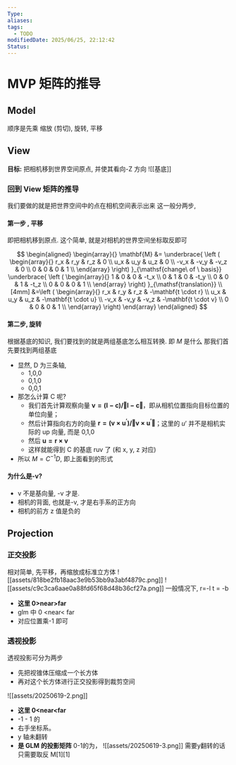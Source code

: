 ```yaml
---
Type: 
aliases: 
tags:
  - TODO
modifiedDate: 2025/06/25, 22:12:42
Status:
---
```


# MVP 矩阵的推导

## Model

顺序是先乘 缩放 (剪切), 旋转, 平移

## View

**目标:** 把相机移到世界空间原点, 并使其看向-Z 方向
![[基底]]

### 回到 View 矩阵的推导

我们要做的就是把世界空间中的点在相机空间表示出来
这一般分两步, 

#### 第一步 , 平移

即把相机移到原点. 这个简单, 就是对相机的世界空间坐标取反即可

$$
\begin{aligned} \begin{array}{} \mathbf{M} &= \underbrace{ \left ( \begin{array}{} r_x & r_y & r_z & 0 \\ u_x & u_y & u_z & 0 \\ -v_x & -v_y & -v_z & 0 \\ 0 & 0 & 0 & 1 \\ \end{array} \right) }_{\mathsf{change\ of \ basis}} \underbrace{ \left ( \begin{array}{} 1 & 0 & 0 & -t_x \\ 0 & 1 & 0 & -t_y \\ 0 & 0 & 1 & -t_z \\ 0 & 0 & 0 & 1 \\ \end{array} \right) }_{\mathsf{translation}} \\[4mm] &=\left ( \begin{array}{} r_x & r_y & r_z & -\mathbf{t \cdot r} \\ u_x & u_y & u_z & -\mathbf{t \cdot u} \\ -v_x & -v_y & -v_z & -\mathbf{t \cdot v} \\ 0 & 0 & 0 & 1 \\ \end{array} \right) \end{array} \end{aligned}
$$

#### 第二步, 旋转

根据基底的知识, 我们要找到的就是两组基底怎么相互转换. 即 $M$ 是什么
那我们首先要找到两组基底
- 显然, D 为三条轴, 
    - 1,0,0
    - 0,1,0
    - 0,0,1 
- 那怎么计算 C 呢?
    - 我们首先计算观察向量 $\mathbf{v = (l-c) / \Vert l-c \Vert}$，即从相机位置指向目标位置的单位向量；
    - 然后计算指向右方的向量 $\mathbf{r = (v \times u^{\prime}) / \Vert v \times u^{\prime} \Vert}$；这里的 $u'$ 并不是相机实际的 up 向量, 而是 0,1,0
    - 然后 $\mathbf{u = r \times v}$
    - 这样就能得到 C 的基底 ruv 了 (和 x, y, z 对应)
- 所以 $M= C^{-1}D$, 即上面看到的形式

#### 为什么是-v?

- v 不是基向量, -v 才是. 
- 相机的背面, 也就是-v, 才是右手系的正方向
- 相机的前方 z 值是负的

## Projection

### 正交投影

相对简单, 先平移，再缩放成标准立方体
![[assets/818be2fb18aac3e9b53bb9a3abf4879c.png]] ![[assets/c9c3ca6aae0a88fd65f68d48b36cf27a.png]]
一般情况下, r=-l
t = -b
- **这里 0>near>far**
- glm 中 0 <near< far
- 对应位置乘-1 即可

### 透视投影

透视投影可分为两步
- 先把视锥体压缩成一个长方体
- 再对这个长方体进行正交投影得到裁剪空间

![[assets/20250619-2.png]]
- **这里 0<near<far**
- -1 - 1 的
- 右手坐标系。
- y 轴未翻转
- **是 GLM 的投影矩阵**
0-1的为，
![[assets/20250619-3.png]]
需要y翻转的话只需要取反 M\[1]\[1]
